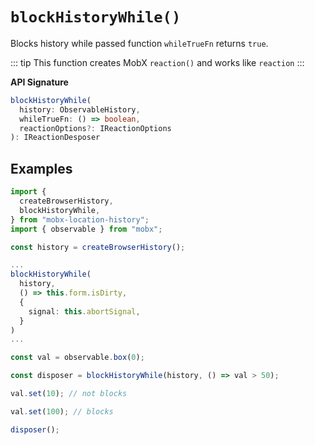 # `blockHistoryWhile()`   

Blocks history while passed function `whileTrueFn` returns `true`.   

::: tip This function creates MobX `reaction()` and works like `reaction` 
:::


**API Signature**  

```ts
blockHistoryWhile(
  history: ObservableHistory,
  whileTrueFn: () => boolean,
  reactionOptions?: IReactionOptions
): IReactionDesposer
```

## Examples   

```ts
import {
  createBrowserHistory,
  blockHistoryWhile,
} from "mobx-location-history";
import { observable } from "mobx";

const history = createBrowserHistory();

...
blockHistoryWhile(
  history,
  () => this.form.isDirty,
  {
    signal: this.abortSignal,
  }
)
...

const val = observable.box(0);

const disposer = blockHistoryWhile(history, () => val > 50);

val.set(10); // not blocks

val.set(100); // blocks

disposer();
```